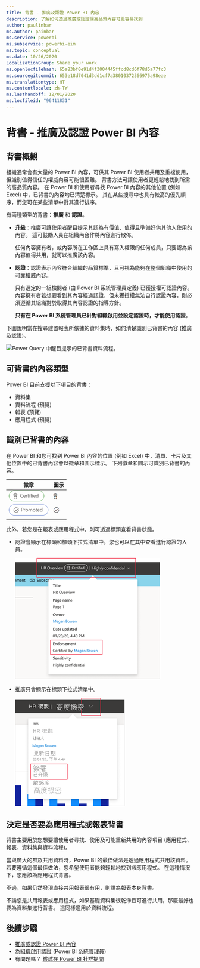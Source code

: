 ```yaml
---
title: 背書 - 推廣及認證 Power BI 內容
description: 了解如何透過推廣或認證讓高品質內容可更容易找到
author: paulinbar
ms.author: painbar
ms.service: powerbi
ms.subservice: powerbi-eim
ms.topic: conceptual
ms.date: 10/26/2020
LocalizationGroup: Share your work
ms.openlocfilehash: 65a83bf0e91d4f3004445ffcd8cd6f78d5a77fc3
ms.sourcegitcommit: 653e18d7041d3dd1cf7a38010372366975a98eae
ms.translationtype: HT
ms.contentlocale: zh-TW
ms.lasthandoff: 12/01/2020
ms.locfileid: "96411831"
---
```

# <a name="endorsement---promoting-and-certifying-power-bi-content"></a>背書 - 推廣及認證 Power BI 內容

## <a name="endorsement-overview"></a>背書概觀

組織通常會有大量的 Power BI 內容，可供其 Power BI 使用者共用及重複使用，但識別值得信任的權威內容可能很困難。 背書方法可讓使用者更輕鬆地找到所需的高品質內容。 在 Power BI 和使用者尋找 Power BI 內容的其他位置 (例如 Excel) 中，已背書的內容均已清楚標示。 其在某些搜尋中也具有較高的優先順序，而您可在某些清單中對其進行排序。

有兩種類型的背書：**推廣** 和 **認證**。

* **升級**：推廣可讓使用者醒目提示其認為有價值、值得且準備好供其他人使用的內容。 這可鼓勵人員在組織內合作將內容進行散佈。

    任何內容擁有者，或內容所在工作區上具有寫入權限的任何成員，只要認為該內容值得共用，就可以推廣該內容。

* **認證**：認證表示內容符合組織的品質標準，且可視為能夠在整個組織中使用的可靠權威內容。

    只有選定的一組檢閱者 (由 Power BI 系統管理員定義) 已獲授權可認證內容。 內容擁有者若想要看到其內容經過認證，但未獲授權無法自行認證內容，則必須遵循其組織對於取得其內容認證的指導方針。

    **只有在 Power BI 系統管理員已針對組織啟用並設定認證時，才能使用認證**。

下圖說明當在搜尋建置報表所依據的資料集時，如何清楚識別已背書的內容 (推廣及認證)。

![Power Query 中醒目提示的已背書資料流程。](media/service-endorsement-overview/power-bi-content-endorsement-dataset-select.png)

## <a name="content-types-that-can-be-endorsed"></a>可背書的內容類型
Power BI 目前支援以下項目的背書：
* 資料集
* 資料流程 (預覽)
* 報表 (預覽)
* 應用程式 (預覽)

## <a name="identifying-endorsed-content"></a>識別已背書的內容

在 Power BI 和您可找到 Power BI 內容的位置 (例如 Excel) 中，清單、卡片及其他位置中的已背書內容會以徽章和圖示標示。 下列徽章和圖示可識別已背書的內容。

|徽章|圖示|
|---------|---------|
|![認證徽章的螢幕擷取畫面。](media/service-endorsement-overview/certified-badge.png)|![認證圖示的螢幕擷取畫面。](media/service-endorsement-overview/certified-icon.png)|
|![推廣徽章的螢幕擷取畫面。](media/service-endorsement-overview/promoted-badge.png)|![推廣圖示的螢幕擷取畫面。](media/service-endorsement-overview/promoted-icon.png)|
|||

此外，若您是在報表或應用程式中，則可透過標頭查看背書狀態。
* 認證會顯示在標頭和標頭下拉式清單中，您也可以在其中查看進行認證的人員。

    ![在報表標頭中顯示認證徽章的螢幕擷取畫面。](media/service-endorsement-overview/certification-report-header.png)

* 推廣只會顯示在標頭下拉式清單中。
 
    ![在報表標頭中顯示推廣徽章的螢幕擷取畫面。](media/service-endorsement-overview/promotion-report-header.png)

## <a name="deciding-whether-to-endorse-an-app-or-a-report"></a>決定是否要為應用程式或報表背書

背書主要用於您想要讓使用者尋找、使用及可能重新共用的內容項目 (應用程式、報表、資料集與資料流程)。

當與廣大的群眾共用資料時，Power BI 的最佳做法是透過應用程式共用該資料。 若要遵循這個最佳做法，您希望使用者能夠輕鬆地找到該應用程式。 在這種情況下，您應該為應用程式背書。 

不過，如果仍然發現直接共用報表很有用，則請為報表本身背書。 

不論您是共用報表或應用程式，如果基礎資料集很乾淨且可進行共用，那麼最好也要為資料集進行背書。 這同樣適用於資料流程。  

## <a name="next-steps"></a>後續步驟

* [推廣或認證 Power BI 內容](service-endorse-content.md)
* [為組織啟用認證](../admin/service-admin-setup-certification.md) (Power BI 系統管理員)
* 有問題嗎？ [嘗試在 Power BI 社群提問](https://community.powerbi.com/)